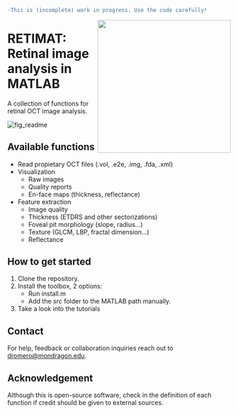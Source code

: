 ```diff
-This is (incomplete) work in progress. Use the code carefully!
```
<img align="right" width="300" src="https://user-images.githubusercontent.com/50577357/198819198-384519f0-3c4a-4f91-bba7-a0e3ebdb3b91.png">

# RETIMAT: Retinal image analysis in MATLAB


A collection of functions for retinal OCT image analysis.

![fig_readme](https://user-images.githubusercontent.com/50577357/198825276-a70c2cc9-6fd4-408c-8adb-d9f7fcd8d6de.png)

## Available functions
- Read propietary OCT files (.vol, .e2e, .img, .fda, .xml)
- Visualization
    - Raw images
    - Quality reports
    - En-face maps (thickness, reflectance)
- Feature extraction 
    - Image quality
    - Thickness (ETDRS and other sectorizations)
    - Foveal pit morphology (slope, radius...)
    - Texture (GLCM, LBP, fractal dimension...)
    - Reflectance

## How to get started
1. Clone the repository.
2. Install the toolbox, 2 options:
    - Run install.m
    - Add the *src* folder to the MATLAB path manually.
3. Take a look into the tutorials

## Contact
For help, feedback or collaboration inquiries reach out to dromero@mondragon.edu.

## Acknowledgement
Although this is open-source software, check in the definition of each function if credit should be given to external sources.

